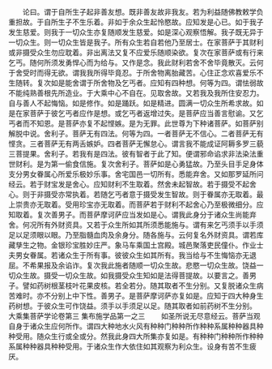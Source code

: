 <!-- { "loadSidebar": true } -->
　　论曰。谓于自所生子起非善友想。既非善友故非我友。若为利益随佛教敕学负重担故。于自所生子不生乐着。非如于余众生起怜愍故。应知发是心已。如于我子发生慈爱。则我于一切众生亦复随顺发生慈爱。如是深心观察悟解。我子既无异于一切众生。则一切众生皆是我子。所有众生若自若他乃至居士。在家菩萨于其财利或非摄受众生勿应耽着。非出离法又复不应爱乐随顺染欲。复次在家菩萨或有行来乞丐。随何所须发勇悍心而为给与。又作是念。我此财利若舍不舍毕竟散灭。云何于舍受时而得无欲。谓我我所得毕竟忍。于所舍物离胎藏苦。心住正念欢喜爱乐不生随转。复次如是能舍谓于所舍物及乞丐者。应知有四种想。何等为四。谓怯弱故不能纯熟善根先所造业。于大乘中心不自在。见取舍故。又若我及我所住安忍力。自与善人不起悔恼。如是修作。如是踊跃。如是精进。圆满一切众生所希求故。如是在家菩萨于彼乞丐者应作是想。或乞丐者返增过失。是菩萨应当善言慰谕。又乞丐者而不知恩。是菩萨亦复不起悭嫉。是为无罪。此世尊为下种诸菩萨。如菩萨别解脱中说。舍利子。菩萨无有四法。何等为四。一者菩萨无不信心。二者菩萨无有悭贪。三者菩萨无有两舌嫉妒。四者菩萨无懈怠心。谓言我不能成证阿耨多罗三藐三菩提果。舍利子。若我有是四法。彼有智者于此了知。便谓邪命谄求非法染法重世财利。是为第一偷食信施。复次舍利子。菩萨如是心勇猛故。乃至头目手足身体支分男女眷属心所爱乐极妙乐事。舍宅国邑一切所有。悉能弃舍。又如那罗延所问经云。若于财宝发是舍心。应知财利不生取着。然舍未起智故。若于摄受不起舍心。则于非摄受亦常执着。若随乞丐者意于摄受发生智故。则于眷属亦无取着。最上崇贵亦无取着。受用珍宝亦无取着。而菩萨若于财利不起舍心乃至极微细分。应知取着。复次善男子。而菩萨摩诃萨应当发如是心。谓我此身分于诸众生尚能弃舍。何况所有外财资具。又若于众生所如其所须悉能施与。谓有来乞丐须手以手须足以足须眼以眼。乃至脂髓血肉及余身分。随各施与。云何复名外财资具。谓若库藏孳生之物。金银珍宝胜妙庄严。象马车乘国土宫殿。城邑聚落吏民僮仆。作业士夫男女眷属。若诸众生于所有事。彼彼众生如其所有。我当给与不生悔恼亦无退屈。不希果报及余谄诈。复次我此施者随顺一切众生故。悲愍一切众生故。饶益一切众生故。摄受一切众生故。如我摄受众生知如是法得菩提故。以要言之。善男子。譬如药树根茎枝叶花果皮核。若全若分。随其取者不生分别。又复脱诸众生病苦难时。亦不分别上中下性。善男子。是菩萨摩诃萨亦复如是。应知于四大种身生药树想。于彼众生可作饶益。须手以手须足以足。随其取者如前药树不生分别。
大乘集菩萨学论卷第三
集布施学品第一之三
　　如圣所说无尽意经云。菩萨当观自身于诸众生应何所作。谓四大种地水火风有种种门种种所作种种系属种种器具种种受用。随众生行或全或分。然我此身四大所集亦复如是。有种种门种种所作种种系属种种器具种种受用。于诸众生作大依住如其观察为利众生。设身有苦不生疲厌。

